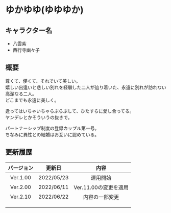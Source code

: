 # ゆかゆゆ(ゆゆゆか)

## キャラクター名
- 八雲紫
- 西行寺幽々子

## 概要
尊くて、儚くて、それでいて美しい。<br>
嬉しい出逢いと悲しい別れを経験した二人が辿り着いた、永遠に別れが訪れない高潔なる二人。<br>
どこまでも永遠に美しく。<br>

逢ってはいちゃいちゃらぶらぶして、ひたすらに愛し合ってる。<br>
ヤンデレとかそういうの抜きで。<br>

パートナーシップ制度の登録カップル第一号。<br>
ちなみに異性との結婚はお互いに認めている。

## 更新履歴
|バージョン|更新日|内容|
|:---:|:---:|:---:|
| Ver.1.00 | 2022/05/23 | 運用開始 |
| Ver.2.00 | 2022/06/11 | Ver.11.00の変更を適用 |
| Ver.2.10 | 2022/06/22 | 内容の一部変更 |
||||
||||
||||

